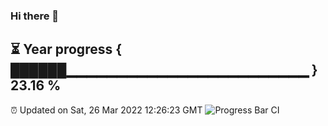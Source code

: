 ### Hi there 👋
⏳ Year progress { ██████▁▁▁▁▁▁▁▁▁▁▁▁▁▁▁▁▁▁▁▁▁▁▁▁ } 23.16 %
---
⏰ Updated on Sat, 26 Mar 2022 12:26:23 GMT
![Progress Bar CI](https://github.com/liununu/liununu/workflows/Progress%20Bar%20CI/badge.svg)
